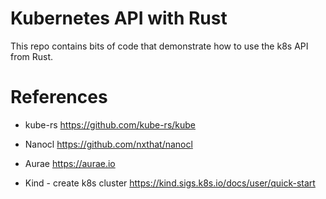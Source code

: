 # Kubernetes API with Rust

This repo contains bits of code that demonstrate how to use the k8s API from Rust.

# References

* kube-rs
  https://github.com/kube-rs/kube
  
* Nanocl
  https://github.com/nxthat/nanocl
  
* Aurae
  https://aurae.io
  
* Kind - create k8s cluster
  https://kind.sigs.k8s.io/docs/user/quick-start
